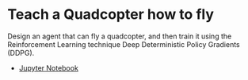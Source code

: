 # Teach a Quadcopter how to fly


Design an agent that can fly a quadcopter, and then train it using the Reinforcement Learning technique Deep Deterministic Policy Gradients (DDPG).
*	[Jupyter Notebook](https://nbviewer.jupyter.org/github/vgkortsas/Online_courses/blob/master/Udacity_Deep_Learning_Nanodegree/Teach_a_Quadcopter_how_to_Fly/Quadcopter_Project.ipynb)


